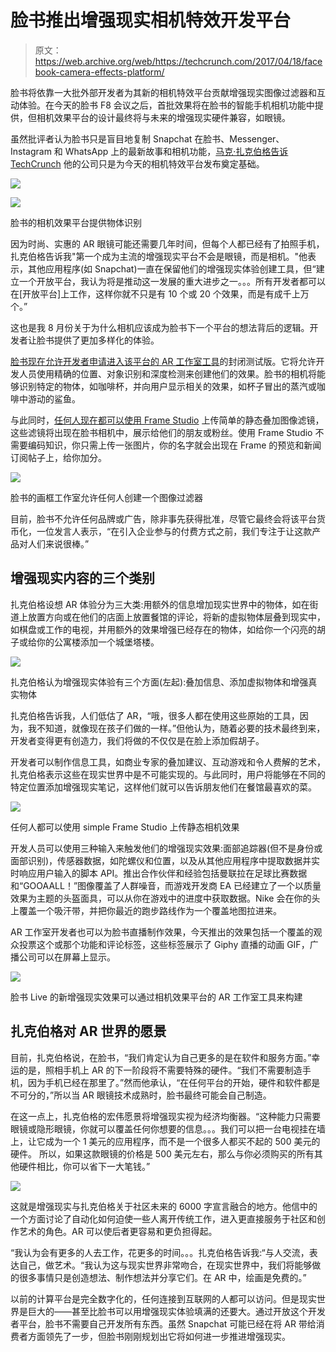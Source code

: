 # 脸书推出增强现实相机特效开发平台 

> 原文：<https://web.archive.org/web/https://techcrunch.com/2017/04/18/facebook-camera-effects-platform/>

脸书将依靠一大批外部开发者为其新的相机特效平台贡献增强现实图像过滤器和互动体验。在今天的脸书 F8 会议之后，首批效果将在脸书的智能手机相机功能中提供，但相机效果平台的设计最终将与未来的增强现实硬件兼容，如眼镜。

虽然批评者认为脸书只是盲目地复制 Snapchat 在脸书、Messenger、Instagram 和 WhatsApp 上的最新故事和相机功能，[马克·扎克伯格告诉 TechCrunch](https://web.archive.org/web/20230202204449/https://techcrunch.com/2017/04/18/will-snap-copy-the-fb-platform/) 他的公司只是为今天的相机特效平台发布奠定基础。

![](img/916a02d47720fcdc8d1739e56b8d8eda.png)

[![](img/7669aa01e1cc6c7ece366270f09d95c6.png)](https://web.archive.org/web/20230202204449/https://developers.facebook.com/blog/post/2017/04/18/Introducing-Camera-Effects-Platform/)

脸书的相机效果平台提供物体识别

因为时尚、实惠的 AR 眼镜可能还需要几年时间，但每个人都已经有了拍照手机，扎克伯格告诉我"第一个成为主流的增强现实平台不会是眼镜，而是相机。"他表示，其他应用程序(如 Snapchat)一直在保留他们的增强现实体验创建工具，但“建立一个开放平台，我认为将是推动这一发展的重大进步之一。。。所有开发者都可以在[开放平台]上工作，这样你就不只是有 10 个或 20 个效果，而是有成千上万个。”

这也是我 8 月份关于为什么相机应该成为脸书下一个平台的想法背后的逻辑。开发者让脸书提供了更加多样化的体验。

[脸书现在允许开发者申请进入该平台的 AR 工作室工具](https://web.archive.org/web/20230202204449/http://go.facebookdevelopers.com/camera-effects-platform-signup.html)的封闭测试版。它将允许开发人员使用精确的位置、对象识别和深度检测来创建他们的效果。脸书的相机将能够识别特定的物体，如咖啡杯，并向用户显示相关的效果，如杯子冒出的蒸汽或咖啡中游动的鲨鱼。

与此同时，[任何人现在都可以使用 Frame Studio](https://web.archive.org/web/20230202204449/https://www.facebook.com/fbcameraeffects/home/#frameStudio) 上传简单的静态叠加图像滤镜，这些滤镜将出现在脸书相机中，展示给他们的朋友或粉丝。使用 Frame Studio 不需要编码知识，你只需上传一张图片，你的名字就会出现在 Frame 的预览和新闻订阅帖子上，给你加分。

![](img/1711c4acef4068a1e9544d7e3c1889d9.png)

脸书的画框工作室允许任何人创建一个图像过滤器

目前，脸书不允许任何品牌或广告，除非事先获得批准，尽管它最终会将该平台货币化，一位发言人表示，“在引入企业参与的付费方式之前，我们专注于让这款产品对人们来说很棒。”

## 增强现实内容的三个类别

扎克伯格设想 AR 体验分为三大类:用额外的信息增加现实世界中的物体，如在街道上放置方向或在他们的店面上放置餐馆的评论，将新的虚拟物体层叠到现实中，如棋盘或工作的电视，并用额外的效果增强已经存在的物体，如给你一个闪亮的胡子或给你的公寓楼添加一个城堡塔楼。

![](img/caaa2384b22b14e6c9914712be449850.png)

扎克伯格认为增强现实体验有三个方面(左起):叠加信息、添加虚拟物体和增强真实物体

扎克伯格告诉我，人们低估了 AR，“哦，很多人都在使用这些原始的工具，因为，我不知道，就像现在孩子们做的一样。”但他认为，随着必要的技术最终到来，开发者变得更有创造力，我们将做的不仅仅是在脸上添加假胡子。

开发者可以制作信息工具，如商业专家的叠加建议、互动游戏和令人费解的艺术，扎克伯格表示这些在现实世界中是不可能实现的。与此同时，用户将能够在不同的特定位置添加增强现实笔记，这样他们就可以告诉朋友他们在餐馆最喜欢的菜。

![](img/684fcdf4f5106a21f9fa14b846570d3c.png)

任何人都可以使用 simple Frame Studio 上传静态相机效果

开发人员可以使用三种输入来触发他们的增强现实效果:面部追踪器(但不是身份或面部识别)，传感器数据，如陀螺仪和位置，以及从其他应用程序中提取数据并实时响应用户输入的脚本 API。推出合作伙伴和经验包括曼联拉在足球比赛数据和“GOOAALL！”图像覆盖了人群噪音，而游戏开发商 EA 已经建立了一个以质量效果为主题的头盔面具，可以从你在游戏中的进度中获取数据。Nike 会在你的头上覆盖一个吸汗带，并把你最近的跑步路线作为一个覆盖地图拉进来。

AR 工作室开发者也可以为脸书直播制作效果，今天推出的效果包括一个覆盖的观众投票这个或那个功能和评论标签，这些标签展示了 Giphy 直播的动画 GIF，广播公司可以在屏幕上显示。

![](img/d58a0327f93aea306c3339bd6e6321d5.png)

脸书 Live 的新增强现实效果可以通过相机效果平台的 AR 工作室工具来构建

## 扎克伯格对 AR 世界的愿景

目前，扎克伯格说，在脸书，“我们肯定认为自己更多的是在软件和服务方面。”幸运的是，照相手机上 AR 的下一阶段将不需要特殊的硬件。“我们不需要制造手机，因为手机已经在那里了。”然而他承认，“在任何平台的开始，硬件和软件都是不可分的，”所以当 AR 眼镜技术成熟时，脸书最终可能会自己制造。

在这一点上，扎克伯格的宏伟愿景将增强现实视为经济均衡器。“这种能力只需要眼镜或隐形眼镜，你就可以覆盖任何你想要的信息。。。我们可以把一台电视挂在墙上，让它成为一个 1 美元的应用程序，而不是一个很多人都买不起的 500 美元的硬件。 所以，如果这款眼镜的价格是 500 美元左右，那么与你必须购买的所有其他硬件相比，你可以省下一大笔钱。”

![](img/eb2f8fb0bf64f2e58be43f8a551a2684.png)

这就是增强现实与扎克伯格关于社区未来的 6000 字宣言融合的地方。他信中的一个方面讨论了自动化如何迫使一些人离开传统工作，进入更直接服务于社区和创作艺术的角色。AR 可以使后者更容易和更负担得起。

“我认为会有更多的人去工作，花更多的时间。。。扎克伯格告诉我:“与人交流，表达自己，做艺术。“我认为这与现实世界非常吻合，在现实世界中，我们将能够做的很多事情只是创造想法、制作想法并分享它们。在 AR 中，绘画是免费的。”

以前的计算平台是完全数字化的，任何连接到互联网的人都可以访问。但是现实世界是巨大的——甚至比脸书可以用增强现实体验填满的还要大。通过开放这个开发者平台，脸书不需要自己开发所有东西。虽然 Snapchat 可能已经在将 AR 带给消费者方面领先了一步，但脸书刚刚规划出它将如何进一步推进增强现实。